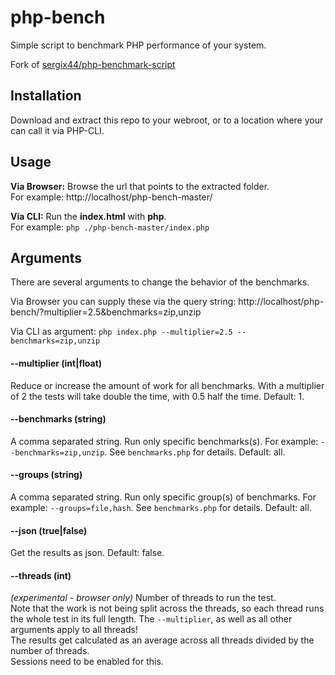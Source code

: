 # php-bench
Simple script to benchmark PHP performance of your system.  

Fork of [sergix44/php-benchmark-script](https://github.com/sergix44/php-benchmark-script)

## Installation
Download and extract this repo to your webroot, or to a location where your can call it via PHP-CLI.

## Usage 
**Via Browser:** Browse the url that points to the extracted folder.  
For example: http://localhost/php-bench-master/

**Via CLI:** Run the **index.html** with **php**.  
For example: `php ./php-bench-master/index.php`

## Arguments
There are several arguments to change the behavior of the benchmarks.

Via Browser you can supply these via the query string: http://localhost/php-bench/?multiplier=2.5&benchmarks=zip,unzip

Via CLI as argument: `php index.php --multiplier=2.5 --benchmarks=zip,unzip`

#### --multiplier (int|float)  
Reduce or increase the amount of work for all benchmarks. With a multiplier of 2 the tests will take double the time, with 0.5 half the time. Default: 1.

#### --benchmarks (string)  
A comma separated string. Run only specific benchmarks(s). For example: `--benchmarks=zip,unzip`. See `benchmarks.php` for details. Default: all.

#### --groups (string)  
A comma separated string. Run only specific group(s) of benchmarks. For example: `--groups=file,hash`. See `benchmarks.php` for details. Default: all.

#### --json (true|false)
Get the results as json. Default: false.

#### --threads (int)  
*(experimental - browser only)* Number of threads to run the test.  
Note that the work is not being split across the threads, so each thread runs the whole test in its full length. The `--multiplier`, as well as all other arguments apply to all threads!  
The results get calculated as an average across all threads divided by the number of threads.  
Sessions need to be enabled for this.